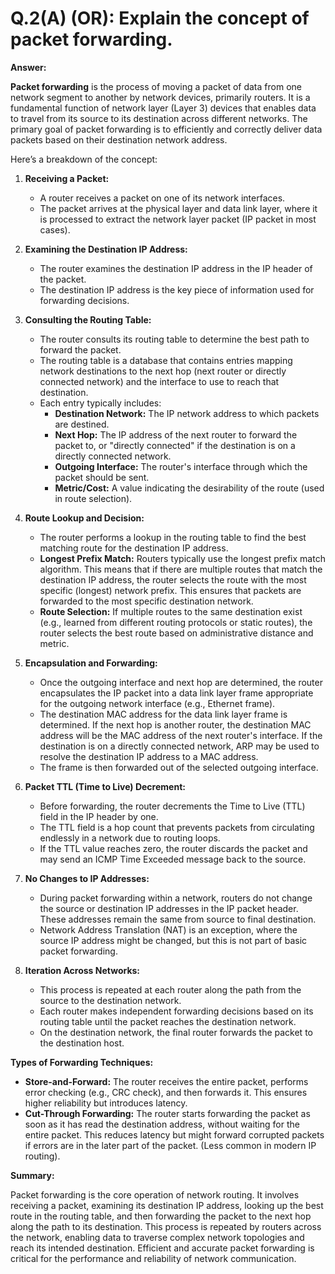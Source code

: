 # Q.2(A) (OR): Explain the concept of packet forwarding.

**Answer:**

**Packet forwarding** is the process of moving a packet of data from one network segment to another by network devices, primarily routers. It is a fundamental function of network layer (Layer 3) devices that enables data to travel from its source to its destination across different networks. The primary goal of packet forwarding is to efficiently and correctly deliver data packets based on their destination network address.

Here’s a breakdown of the concept:

1.  **Receiving a Packet:**
    *   A router receives a packet on one of its network interfaces.
    *   The packet arrives at the physical layer and data link layer, where it is processed to extract the network layer packet (IP packet in most cases).

2.  **Examining the Destination IP Address:**
    *   The router examines the destination IP address in the IP header of the packet.
    *   The destination IP address is the key piece of information used for forwarding decisions.

3.  **Consulting the Routing Table:**
    *   The router consults its routing table to determine the best path to forward the packet.
    *   The routing table is a database that contains entries mapping network destinations to the next hop (next router or directly connected network) and the interface to use to reach that destination.
    *   Each entry typically includes:
        *   **Destination Network:** The IP network address to which packets are destined.
        *   **Next Hop:** The IP address of the next router to forward the packet to, or "directly connected" if the destination is on a directly connected network.
        *   **Outgoing Interface:** The router's interface through which the packet should be sent.
        *   **Metric/Cost:** A value indicating the desirability of the route (used in route selection).

4.  **Route Lookup and Decision:**
    *   The router performs a lookup in the routing table to find the best matching route for the destination IP address.
    *   **Longest Prefix Match:** Routers typically use the longest prefix match algorithm. This means that if there are multiple routes that match the destination IP address, the router selects the route with the most specific (longest) network prefix. This ensures that packets are forwarded to the most specific destination network.
    *   **Route Selection:** If multiple routes to the same destination exist (e.g., learned from different routing protocols or static routes), the router selects the best route based on administrative distance and metric.

5.  **Encapsulation and Forwarding:**
    *   Once the outgoing interface and next hop are determined, the router encapsulates the IP packet into a data link layer frame appropriate for the outgoing network interface (e.g., Ethernet frame).
    *   The destination MAC address for the data link layer frame is determined. If the next hop is another router, the destination MAC address will be the MAC address of the next router's interface. If the destination is on a directly connected network, ARP may be used to resolve the destination IP address to a MAC address.
    *   The frame is then forwarded out of the selected outgoing interface.

6.  **Packet TTL (Time to Live) Decrement:**
    *   Before forwarding, the router decrements the Time to Live (TTL) field in the IP header by one.
    *   The TTL field is a hop count that prevents packets from circulating endlessly in a network due to routing loops.
    *   If the TTL value reaches zero, the router discards the packet and may send an ICMP Time Exceeded message back to the source.

7.  **No Changes to IP Addresses:**
    *   During packet forwarding within a network, routers do not change the source or destination IP addresses in the IP packet header. These addresses remain the same from source to final destination.
    *   Network Address Translation (NAT) is an exception, where the source IP address might be changed, but this is not part of basic packet forwarding.

8.  **Iteration Across Networks:**
    *   This process is repeated at each router along the path from the source to the destination network.
    *   Each router makes independent forwarding decisions based on its routing table until the packet reaches the destination network.
    *   On the destination network, the final router forwards the packet to the destination host.

**Types of Forwarding Techniques:**

*   **Store-and-Forward:** The router receives the entire packet, performs error checking (e.g., CRC check), and then forwards it. This ensures higher reliability but introduces latency.
*   **Cut-Through Forwarding:** The router starts forwarding the packet as soon as it has read the destination address, without waiting for the entire packet. This reduces latency but might forward corrupted packets if errors are in the later part of the packet. (Less common in modern IP routing).

**Summary:**

Packet forwarding is the core operation of network routing. It involves receiving a packet, examining its destination IP address, looking up the best route in the routing table, and then forwarding the packet to the next hop along the path to its destination. This process is repeated by routers across the network, enabling data to traverse complex network topologies and reach its intended destination. Efficient and accurate packet forwarding is critical for the performance and reliability of network communication.